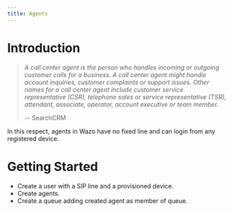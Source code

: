 ```yaml
---
title: Agents
---
```


Introduction
============

> *A call center agent is the person who handles incoming or outgoing
> customer calls for a business. A call center agent might handle
> account inquiries, customer complaints or support issues. Other names
> for a call center agent include customer service representative (CSR),
> telephone sales or service representative (TSR), attendant, associate,
> operator, account executive or team member.*
>
> \-- SearchCRM

In this respect, agents in Wazo have no fixed line and can login from
any registered device.

Getting Started
===============

-   Create a user with a SIP line and a provisioned device.
-   Create agents.
-   Create a queue adding created agent as member of queue.
